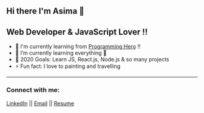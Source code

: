 Hi there I'm Asima 👋
---
## Web Developer & JavaScript Lover !!

- 🔭 I'm currently learning from [Programming Hero](https://www.programming-hero.com/) !!
- 🌱 I’m currently learning everything 🤣
- 🥅 2020 Goals: Learn JS, React.js, Node.js & so many projects
- ⚡ Fun fact: I love to painting and travelling

---

### Connect with me:
[LinkedIn](https://www.linkedin.com/in/asima-chowdhury/) || [Email](asimachowdhury.lu@gmail.com) || [Resume](https://drive.google.com/file/d/1xRlor0HeZUUoItJvUu3Y5ctGoRRrN50Y/view) 
